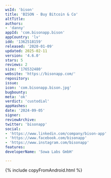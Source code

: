 ```yaml
---
wsId: 'bison'
title: 'BISON - Buy Bitcoin & Co'
altTitle: 
authors:
- 'danny'
appId: 'com.bisonapp.bison'
appCountry: 'lv'
idd: '1362518159'
released: '2020-01-09'
updated: 2025-02-11
version: '4.6.0'
stars: 5
reviews: 2
size: '176532480'
website: 'https://bisonapp.com/'
repository: 
issue: 
icon: 'com.bisonapp.bison.jpg'
bugbounty: 
meta: 'ok'
verdict: 'custodial'
appHashes: 
date: '2024-09-05'
signer: 
reviewArchive: 
twitter: 'bisonapp'
social:
- 'https://www.linkedin.com/company/bison-app'
- 'https://www.facebook.com/bisonapp'
- 'https://www.instagram.com/bisonapp'
features: 
developerName: 'Sowa Labs GmbH'

---
```


{% include copyFromAndroid.html %}